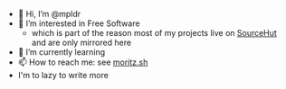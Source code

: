 - 👋 Hi, I’m @mpldr
- 👀 I’m interested in Free Software
	- which is part of the reason most of my projects live on [SourceHut](https://git.sr.ht/~poldi1405) and are only mirrored here
- 🌱 I’m currently learning <!-- I'm always learning something and I can't be bothered updating that bi-weekly -->
- 📫 How to reach me: see [moritz.sh](https://moritz.sh)
- I'm to lazy to write more

<!---
mpldr/mpldr is a ✨ special ✨ repository because its `README.md` (this file) appears on your GitHub profile.
You can click the Preview link to take a look at your changes.
--->
